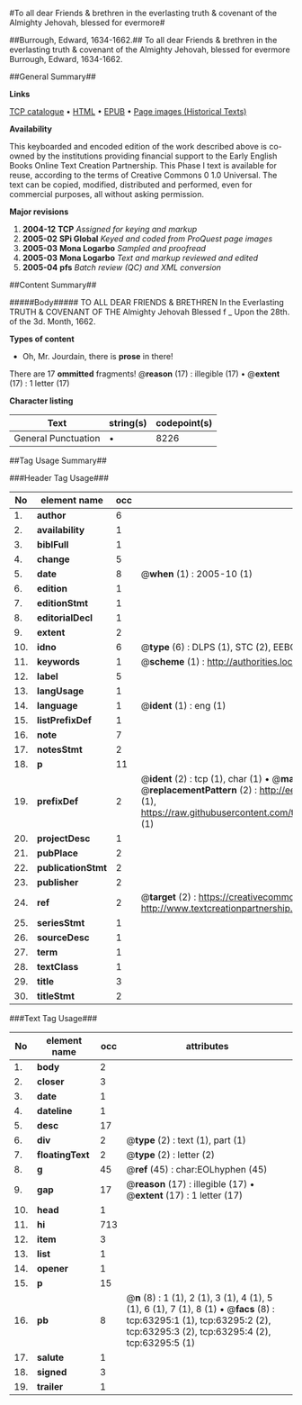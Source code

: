 #To all dear Friends & brethren in the everlasting truth & covenant of the Almighty Jehovah, blessed for evermore#

##Burrough, Edward, 1634-1662.##
To all dear Friends & brethren in the everlasting truth & covenant of the Almighty Jehovah, blessed for evermore
Burrough, Edward, 1634-1662.

##General Summary##

**Links**

[TCP catalogue](http://www.ota.ox.ac.uk/tcp/)  • 
[HTML](http://tei.it.ox.ac.uk/tcp/Texts-HTML/free/A62/A62696.html)  • 
[EPUB](http://tei.it.ox.ac.uk/tcp/Texts-EPUB/free/A62/A62696.epub) • 
[Page images (Historical Texts)](https://data.historicaltexts.jisc.ac.uk/view?pubId=eebo-12563157e&pageId=eebo-12563157e-63295-1)

**Availability**

This keyboarded and encoded edition of the
	       work described above is co-owned by the institutions
	       providing financial support to the Early English Books
	       Online Text Creation Partnership. This Phase I text is
	       available for reuse, according to the terms of Creative
	       Commons 0 1.0 Universal. The text can be copied,
	       modified, distributed and performed, even for
	       commercial purposes, all without asking permission.

**Major revisions**

1. __2004-12__ __TCP__ *Assigned for keying and markup*
1. __2005-02__ __SPi Global__ *Keyed and coded from ProQuest page images*
1. __2005-03__ __Mona Logarbo__ *Sampled and proofread*
1. __2005-03__ __Mona Logarbo__ *Text and markup reviewed and edited*
1. __2005-04__ __pfs__ *Batch review (QC) and XML conversion*

##Content Summary##

#####Body#####
TO ALL DEAR FRIENDS & BRETHREN In the Everlasting TRUTH & COVENANT OF THE Almighty Jehovah Blessed f
    _ Upon the 28th. of the 3d. Month, 1662.

**Types of content**

  * Oh, Mr. Jourdain, there is **prose** in there!

There are 17 **ommitted** fragments! 
 @__reason__ (17) : illegible (17)  •  @__extent__ (17) : 1 letter (17)

**Character listing**


|Text|string(s)|codepoint(s)|
|---|---|---|
|General Punctuation|•|8226|

##Tag Usage Summary##

###Header Tag Usage###

|No|element name|occ|attributes|
|---|---|---|---|
|1.|__author__|6||
|2.|__availability__|1||
|3.|__biblFull__|1||
|4.|__change__|5||
|5.|__date__|8| @__when__ (1) : 2005-10 (1)|
|6.|__edition__|1||
|7.|__editionStmt__|1||
|8.|__editorialDecl__|1||
|9.|__extent__|2||
|10.|__idno__|6| @__type__ (6) : DLPS (1), STC (2), EEBO-CITATION (1), OCLC (1), VID (1)|
|11.|__keywords__|1| @__scheme__ (1) : http://authorities.loc.gov/ (1)|
|12.|__label__|5||
|13.|__langUsage__|1||
|14.|__language__|1| @__ident__ (1) : eng (1)|
|15.|__listPrefixDef__|1||
|16.|__note__|7||
|17.|__notesStmt__|2||
|18.|__p__|11||
|19.|__prefixDef__|2| @__ident__ (2) : tcp (1), char (1)  •  @__matchPattern__ (2) : ([0-9\-]+):([0-9IVX]+) (1), (.+) (1)  •  @__replacementPattern__ (2) : http://eebo.chadwyck.com/downloadtiff?vid=$1&page=$2 (1), https://raw.githubusercontent.com/textcreationpartnership/Texts/master/tcpchars.xml#$1 (1)|
|20.|__projectDesc__|1||
|21.|__pubPlace__|2||
|22.|__publicationStmt__|2||
|23.|__publisher__|2||
|24.|__ref__|2| @__target__ (2) : https://creativecommons.org/publicdomain/zero/1.0/ (1), http://www.textcreationpartnership.org/docs/. (1)|
|25.|__seriesStmt__|1||
|26.|__sourceDesc__|1||
|27.|__term__|1||
|28.|__textClass__|1||
|29.|__title__|3||
|30.|__titleStmt__|2||


###Text Tag Usage###

|No|element name|occ|attributes|
|---|---|---|---|
|1.|__body__|2||
|2.|__closer__|3||
|3.|__date__|1||
|4.|__dateline__|1||
|5.|__desc__|17||
|6.|__div__|2| @__type__ (2) : text (1), part (1)|
|7.|__floatingText__|2| @__type__ (2) : letter (2)|
|8.|__g__|45| @__ref__ (45) : char:EOLhyphen (45)|
|9.|__gap__|17| @__reason__ (17) : illegible (17)  •  @__extent__ (17) : 1 letter (17)|
|10.|__head__|1||
|11.|__hi__|713||
|12.|__item__|3||
|13.|__list__|1||
|14.|__opener__|1||
|15.|__p__|15||
|16.|__pb__|8| @__n__ (8) : 1 (1), 2 (1), 3 (1), 4 (1), 5 (1), 6 (1), 7 (1), 8 (1)  •  @__facs__ (8) : tcp:63295:1 (1), tcp:63295:2 (2), tcp:63295:3 (2), tcp:63295:4 (2), tcp:63295:5 (1)|
|17.|__salute__|1||
|18.|__signed__|3||
|19.|__trailer__|1||
